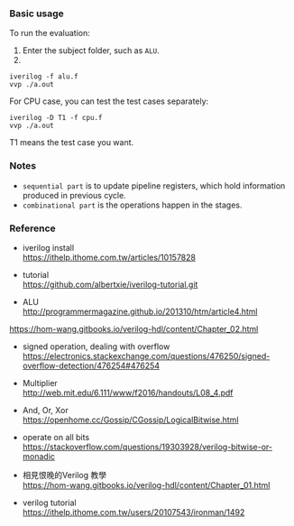 ### Basic usage
To run the evaluation:  
1. Enter the subject folder, such as `ALU`.  
2.   
```
iverilog -f alu.f 
vvp ./a.out
```

For CPU case, you can test the test cases separately:  
```
iverilog -D T1 -f cpu.f   
vvp ./a.out
```
T1 means the test case you want.  


### Notes
* `sequential part` is to update pipeline registers, which hold information produced in previous cycle.  
* `combinational part` is the operations happen in the stages.  


### Reference
* iverilog install  
https://ithelp.ithome.com.tw/articles/10157828 

* tutorial  
https://github.com/albertxie/iverilog-tutorial.git 


* ALU   
http://programmermagazine.github.io/201310/htm/article4.html 

https://hom-wang.gitbooks.io/verilog-hdl/content/Chapter_02.html 

* signed operation, dealing with overflow  
https://electronics.stackexchange.com/questions/476250/signed-overflow-detection/476254#476254 


* Multiplier  
http://web.mit.edu/6.111/www/f2016/handouts/L08_4.pdf 

* And, Or, Xor  
https://openhome.cc/Gossip/CGossip/LogicalBitwise.html 

* operate on all bits  
https://stackoverflow.com/questions/19303928/verilog-bitwise-or-monadic 

* 相見恨晚的Verilog 教學  
https://hom-wang.gitbooks.io/verilog-hdl/content/Chapter_01.html    

* verilog tutorial  
https://ithelp.ithome.com.tw/users/20107543/ironman/1492  
